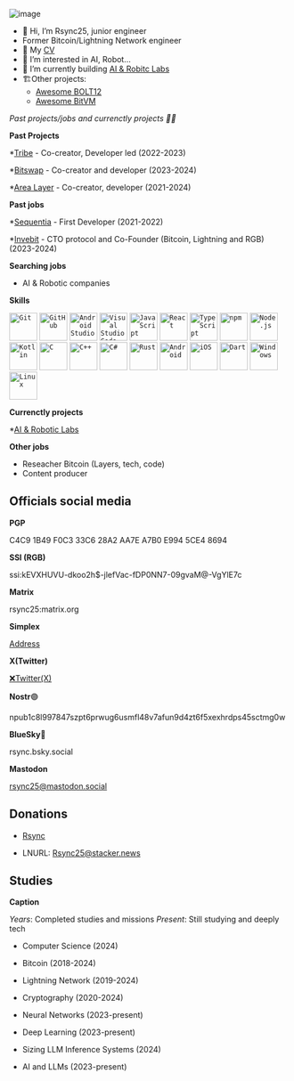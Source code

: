 ![image](https://github.com/user-attachments/assets/cff29ef4-4c9d-4122-8699-0e207aa6be03)

- 👋 Hi, I’m Rsync25, junior engineer
- Former Bitcoin/Lightning Network engineer
- 📃 My [CV](https://rsync25.github.io/resume/)
- 👀 I’m interested in  AI, Robot...
- 🌱 I’m currently building [AI & Robitc Labs](https://github.com/AI-Robotic-Labs)
- 🏗️Other projects:
  * [Awesome BOLT12](https://github.com/Rsync25/awesome-bolt12)
  * [Awesome BitVM](https://github.com/Rsync25/awesome-bitvm)

*Past projects/jobs and currenctly projects 👨‍💻*

**Past Projects**

*[Tribe](https://tribebtc.com/) - Co-creator, Developer led  (2022-2023)

*[Bitswap](https://github.com/BitSwap-BiFi/) - Co-creator and developer (2023-2024)

*[Area Layer](https://github.com/AreaLayer) - Co-creator, developer (2021-2024)

**Past jobs**

*[Sequentia](https://sequentia.io) -  First Developer (2021-2022)

*[Invebit](https://www.invebit.com/) - CTO protocol and Co-Founder (Bitcoin, Lightning and RGB) (2023-2024)

**Searching jobs**

- AI & Robotic companies

**Skills**
<div>

<code><img width="50" src="https://user-images.githubusercontent.com/25181517/192108372-f71d70ac-7ae6-4c0d-8395-51d8870c2ef0.png" alt="Git" title="Git"/></code>
<code><img width="50" src="https://user-images.githubusercontent.com/25181517/192108374-8da61ba1-99ec-41d7-80b8-fb2f7c0a4948.png" alt="GitHub" title="GitHub"/></code>
<code><img width="50" src="https://user-images.githubusercontent.com/25181517/192108895-20dc3343-43e3-4a54-a90e-13a4abbc57b9.png" alt="Android Studio" title="Android Studio"/></code>
<code><img width="50" src="https://user-images.githubusercontent.com/25181517/192108891-d86b6220-e232-423a-bf5f-90903e6887c3.png" alt="Visual Studio Code" title="Visual Studio Code"/></code>
<code><img width="50" src="https://user-images.githubusercontent.com/25181517/117447155-6a868a00-af3d-11eb-9cfe-245df15c9f3f.png" alt="JavaScript" title="JavaScript"/></code>
<code><img width="50" src="https://user-images.githubusercontent.com/25181517/183897015-94a058a6-b86e-4e42-a37f-bf92061753e5.png" alt="React" title="React"/></code>
<code><img width="50" src="https://user-images.githubusercontent.com/25181517/183890598-19a0ac2d-e88a-4005-a8df-1ee36782fde1.png" alt="TypeScript" title="TypeScript"/></code>
<code><img width="50" src="https://user-images.githubusercontent.com/25181517/121401671-49102800-c959-11eb-9f6f-74d49a5e1774.png" alt="npm" title="npm"/></code>
<code><img width="50" src="https://user-images.githubusercontent.com/25181517/183568594-85e280a7-0d7e-4d1a-9028-c8c2209e073c.png" alt="Node.js" title="Node.js"/></code>
<code><img width="50" src="https://user-images.githubusercontent.com/25181517/185062810-7ee0c3d2-17f2-4a98-9d8a-a9576947692b.png" alt="Kotlin" title="Kotlin"/></code>
<code><img width="50" src="https://user-images.githubusercontent.com/25181517/192106070-46255bcf-65e6-4c6b-a296-bf8d0d8fb2a7.png" alt="C" title="C"/></code>
<code><img width="50" src="https://user-images.githubusercontent.com/25181517/192106073-90fffafe-3562-4ff9-a37e-c77a2da0ff58.png" alt="C++" title="C++"/></code>
<code><img width="50" src="https://user-images.githubusercontent.com/25181517/121405384-444d7300-c95d-11eb-959f-913020d3bf90.png" alt="C#" title="C#"/></code>
<code><img width="50" src="https://user-images.githubusercontent.com/25181517/192599922-3a8ceb1c-ff1d-40bc-b73c-99ea1182d8ad.png" alt="Rust" title="Rust"/></code>
<code><img width="50" src="https://user-images.githubusercontent.com/25181517/117269608-b7dcfb80-ae58-11eb-8e66-6cc8753553f0.png" alt="Android" title="Android"/></code>
<code><img width="50" src="https://user-images.githubusercontent.com/25181517/121406611-a8246b80-c95e-11eb-9b11-b771486377f6.png" alt="iOS" title="iOS"/></code>
<code><img width="50" src="https://user-images.githubusercontent.com/25181517/186150304-1568ffdf-4c62-4bdc-9cf1-8d8efcea7c5b.png" alt="Dart" title="Dart"/></code>
<code><img width="50" src="https://user-images.githubusercontent.com/25181517/186884150-05e9ff6d-340e-4802-9533-2c3f02363ee3.png" alt="Windows" title="Windows"/></code>
<code><img width="50" src="https://github.com/marwin1991/profile-technology-icons/assets/76662862/2481dc48-be6b-4ebb-9e8c-3b957efe69fa" alt="Linux" title="Linux"/></code>
</div>

**Currenctly projects**

*[AI & Robotic Labs](https://github.com/AI-Robotic-Labs)

**Other jobs**

- Reseacher Bitcoin (Layers, tech, code)
- Content producer

## Officials social media 

**PGP**

C4C9 1B49 F0C3 33C6 28A2 AA7E A7B0 E994 5CE4 8694

**SSI (RGB)**

ssi:kEVXHUVU-dkoo2h$-jlefVac-fDP0NN7-09gvaM@-VgYlE7c

**Matrix**

rsync25:matrix.org

**Simplex**

[Address](https://simplex.chat/contact#/?v=2&smp=smp%3A%2F%2FenEkec4hlR3UtKx2NMpOUK_K4ZuDxjWBO1d9Y4YXVaA%3D%40smp14.simplex.im%2FAQhYYeBgPIx3jL8arpJoOTYvNZhhGS_G%23%2F%3Fv%3D1-2%26dh%3DMCowBQYDK2VuAyEA74pIz1cwdd9yQsqj8_xhsISKUl3CHJS8RjmZSevhi2Q%253D%26srv%3Daspkyu2sopsnizbyfabtsicikr2s4r3ti35jogbcekhm3fsoeyjvgrid.onion)

**X(Twitter)**

[❌Twitter(X)](https://x.com/Rsync25)

**Nostr**🟣

 npub1c8l997847szpt6prwug6usmfl48v7afun9d4zt6f5xexhrdps45sctmg0w

**BlueSky**🔵

rsync.bsky.social

**Mastodon**

rsync25@mastodon.social

## Donations

- [Rsync](https://tourniquet.app/donate/Rsync)

- LNURL:  Rsync25@stacker.news

## Studies

**Caption**

*Years*: Completed studies and missions
*Present*: Still studying and deeply tech

- Computer Science (2024)
- Bitcoin (2018-2024)
- Lightning Network (2019-2024)
- Cryptography (2020-2024)
- Neural Networks (2023-present)
- Deep Learning (2023-present)
- Sizing LLM Inference Systems (2024)
- AI and LLMs (2023-present)

  <!---
Rsync25/Rsync25 is a ✨ special ✨ repository because its `README.md` (this file) appears on your GitHub profile.
You can click the Preview link to take a look at your changes.
--->
